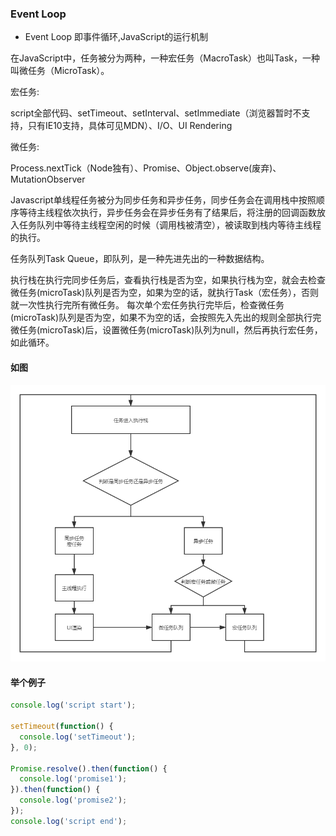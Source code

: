### Event Loop

- Event Loop 即事件循环,JavaScript的运行机制

在JavaScript中，任务被分为两种，一种宏任务（MacroTask）也叫Task，一种叫微任务（MicroTask）。

宏任务:

 script全部代码、setTimeout、setInterval、setImmediate（浏览器暂时不支持，只有IE10支持，具体可见MDN）、I/O、UI Rendering

 微任务:

 Process.nextTick（Node独有）、Promise、Object.observe(废弃)、MutationObserver

 Javascript单线程任务被分为同步任务和异步任务，同步任务会在调用栈中按照顺序等待主线程依次执行，异步任务会在异步任务有了结果后，将注册的回调函数放入任务队列中等待主线程空闲的时候（调用栈被清空），被读取到栈内等待主线程的执行。

 任务队列Task Queue，即队列，是一种先进先出的一种数据结构。

 执行栈在执行完同步任务后，查看执行栈是否为空，如果执行栈为空，就会去检查微任务(microTask)队列是否为空，如果为空的话，就执行Task（宏任务），否则就一次性执行完所有微任务。
每次单个宏任务执行完毕后，检查微任务(microTask)队列是否为空，如果不为空的话，会按照先入先出的规则全部执行完微任务(microTask)后，设置微任务(microTask)队列为null，然后再执行宏任务，如此循环。

#### 如图
<img src="eventimg.png">

#### 举个例子

```js 
console.log('script start');

setTimeout(function() {
  console.log('setTimeout');
}, 0);

Promise.resolve().then(function() {
  console.log('promise1');
}).then(function() {
  console.log('promise2');
});
console.log('script end');

```

